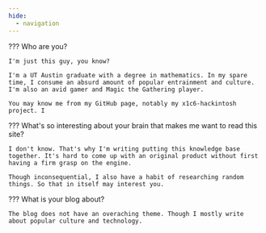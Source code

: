 ```yaml
---
hide:
  - navigation
---
```


??? Who are you?

    I'm just this guy, you know?

    I'm a UT Austin graduate with a degree in mathematics. In my spare time, I consume an absurd amount of popular entrainment and culture. I'm also an avid gamer and Magic the Gathering player.

    You may know me from my GitHub page, notably my x1c6-hackintosh project. I

??? What's so interesting about your brain that makes me want to read this site?

    I don't know. That's why I'm writing putting this knowledge base together. It's hard to come up with an original product without first having a firm grasp on the engine.

    Though inconsequential, I also have a habit of researching random things. So that in itself may interest you.

??? What is your blog about?

    The blog does not have an overaching theme. Though I mostly write about popular culture and technology.